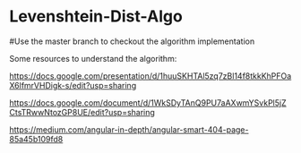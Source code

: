 # Levenshtein-Dist-Algo

#Use the master branch to checkout the algorithm implementation

Some resources to understand the algorithm:

https://docs.google.com/presentation/d/1huuSKHTAl5zq7zBl14f8tkkKhPFOaX6lfmrVHDigk-s/edit?usp=sharing

https://docs.google.com/document/d/1WkSDyTAnQ9PU7aAXwmYSvkPl5jZCtsTRwwNtozGP8UE/edit?usp=sharing

https://medium.com/angular-in-depth/angular-smart-404-page-85a45b109fd8
